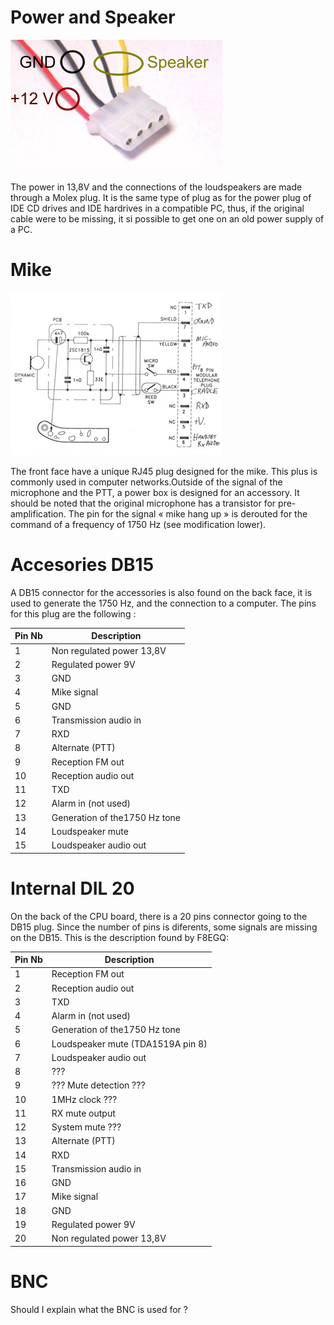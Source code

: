 Power and Speaker
=================
<img src="Ps_sp_plug.png" width="339" >

The power in 13,8V and the connections of the loudspeakers are made through a Molex plug. It is the same type of plug as for the power plug of IDE CD drives and IDE hardrives in a compatible PC, thus, if the original cable were to be missing, it si possible to get one on an old power supply of a PC.

Mike
====
<img src="Mike_plug.png" width="339" >

The front face have a unique RJ45 plug designed for the mike. This plus is commonly used in computer networks.Outside of the signal of the microphone and the PTT, a power box is designed for an accessory. It should be noted that the original microphone has a transistor for pre-amplification. The pin for the signal « mike hang up » is derouted for the  command of a frequency of 1750 Hz (see modification lower).

Accesories DB15
===============
A DB15 connector for the accessories is also found on the back face, it is used to generate the 1750 Hz, and the connection to a computer. The pins for this plug are the following :

Pin Nb | Description
------ | ---------------------
 1     | Non regulated power 13,8V
 2     | Regulated power 9V
 3     | GND
 4     | Mike signal
 5     | GND
 6     | Transmission audio in
 7     | RXD
 8     | Alternate (PTT)
 9     | Reception FM out
10     | Reception audio out
11     | TXD
12     | Alarm in (not used)
13     | Generation of  the1750 Hz tone
14     | Loudspeaker mute
15     | Loudspeaker audio out


Internal DIL 20
===============

On the back of the CPU board, there is a 20 pins connector going to the DB15 plug. Since the number of pins is diferents, some signals are missing on the DB15. This is the description found by F8EGQ:

Pin Nb | Description
------ | ---------------------
 1     | Reception FM out
 2     | Reception audio out
 3     | TXD
 4     | Alarm in (not used)
 5     | Generation of  the1750 Hz tone
 6     | Loudspeaker mute (TDA1519A pin 8)
 7     | Loudspeaker audio out
 8     | ???
 9     | ??? Mute detection ???
10     | 1MHz clock ???
11     | RX mute output
12     | System mute ???
13     | Alternate (PTT)
14     | RXD
15     | Transmission audio in
16     | GND
17     | Mike signal
18     | GND
19     | Regulated power 9V
20     | Non regulated power 13,8V

BNC
===
Should I explain what the BNC is used for ?